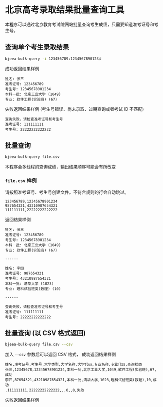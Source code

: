 # 北京高考录取结果批量查询工具

本程序可以通过北京教育考试院网站批量查询考生成绩，只需要知道准考证号和考生号。


## 查询单个考生录取结果

```bash
bjeea-bulk-query -i 123456789:12345678901234
```

成功返回结果样例

```
姓名: 张三
准考证号: 123456789
考生号: 12345678901234
本科一批: 北京工业大学 (1049)
专业: 软件工程(实验班) (67)
```

失败返回结果样例 (考生号错误、尚未录取、过期查询或者考试 ID 不匹配)

```
查询失败，请检查准考证号和考生号
准考证号: 111111111
考生号: 22222222222222
```

## 批量查询

```bash
bjeea-bulk-query file.csv
```

本程序会多线程的查询成绩，输出结果顺序可能会有所改变

### `file.csv` 样例

请按照准考证号、考生号创建文件。不符合规则的行会自动跳过。

```CSV
123456789,12345678901234
987654321,43210987654321
111111111,22222222222222
```

返回结果样例

```
姓名: 张三
准考证号: 123456789
考生号: 12345678901234
本科一批: 北京工业大学 (1049)
专业: 软件工程(实验班) (67)

------

姓名: 李四
准考证号: 987654321
考生号: 43210987654321
本科一批: 清华大学 (1023)
专业: 理科试验班类(数理) (10)

------

查询失败，请检查准考证号和考生号
准考证号: 111111111
考生号: 22222222222222
```


## 批量查询 (以 CSV 格式返回)

```bash
bjeea-bulk-query file.csv --csv
```

加入 `--csv` 参数后可以返回 CSV 格式， 成功返回结果样例

```
姓名,准考证号,考生号,大学类型,大学名称,大学代码,专业名称,专业代码,查询状态
张三,12345678,12345678901234,本科一批,北京工业大学,1049,软件工程(实验班),67,成功
李四,87654321,43210987654321,本科一批,清华大学,1023,理科试验班类(数理),10,成功
,111111111,22222222222222,,,0,,0,失败
```

失败返回结果样例